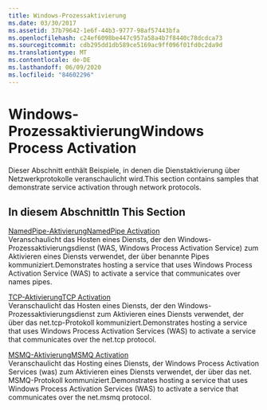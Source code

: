 ```yaml
---
title: Windows-Prozessaktivierung
ms.date: 03/30/2017
ms.assetid: 37b79642-1e6f-44b3-9777-98af57443bfa
ms.openlocfilehash: c24ef6098be447c957a58a4b7f8440c78dcdca73
ms.sourcegitcommit: cdb295dd1db589ce5169ac9ff096f01fd0c2da9d
ms.translationtype: MT
ms.contentlocale: de-DE
ms.lasthandoff: 06/09/2020
ms.locfileid: "84602296"
---
```

# <a name="windows-process-activation"></a><span data-ttu-id="8db30-102">Windows-Prozessaktivierung</span><span class="sxs-lookup"><span data-stu-id="8db30-102">Windows Process Activation</span></span>
<span data-ttu-id="8db30-103">Dieser Abschnitt enthält Beispiele, in denen die Dienstaktivierung über Netzwerkprotokolle veranschaulicht wird.</span><span class="sxs-lookup"><span data-stu-id="8db30-103">This section contains samples that demonstrate service activation through network protocols.</span></span>  
  
## <a name="in-this-section"></a><span data-ttu-id="8db30-104">In diesem Abschnitt</span><span class="sxs-lookup"><span data-stu-id="8db30-104">In This Section</span></span>  
 [<span data-ttu-id="8db30-105">NamedPipe-Aktivierung</span><span class="sxs-lookup"><span data-stu-id="8db30-105">NamedPipe Activation</span></span>](namedpipe-activation.md)  
 <span data-ttu-id="8db30-106">Veranschaulicht das Hosten eines Diensts, der den Windows-Prozessaktivierungsdienst (WAS, Windows Process Activation Service) zum Aktivieren eines Diensts verwendet, der über benannte Pipes kommuniziert.</span><span class="sxs-lookup"><span data-stu-id="8db30-106">Demonstrates hosting a service that uses Windows Process Activation Service (WAS) to activate a service that communicates over names pipes.</span></span>  
  
 [<span data-ttu-id="8db30-107">TCP-Aktivierung</span><span class="sxs-lookup"><span data-stu-id="8db30-107">TCP Activation</span></span>](tcp-activation.md)  
 <span data-ttu-id="8db30-108">Veranschaulicht das Hosten eines Diensts, der den Windows-Prozessaktivierungsdienst zum Aktivieren eines Diensts verwendet, der über das net.tcp-Protokoll kommuniziert.</span><span class="sxs-lookup"><span data-stu-id="8db30-108">Demonstrates hosting a service that uses Windows Process Activation Services (WAS) to activate a service that communicates over the net.tcp protocol.</span></span>

 [<span data-ttu-id="8db30-109">MSMQ-Aktivierung</span><span class="sxs-lookup"><span data-stu-id="8db30-109">MSMQ Activation</span></span>](msmq-activation.md)  
 <span data-ttu-id="8db30-110">Veranschaulicht das Hosting eines Diensts, der Windows Process Activation Services (was) zum Aktivieren eines Diensts verwendet, der über das net. MSMQ-Protokoll kommuniziert.</span><span class="sxs-lookup"><span data-stu-id="8db30-110">Demonstrates hosting a service that uses Windows Process Activation Services (WAS) to activate a service that communicates over the net.msmq protocol.</span></span>
